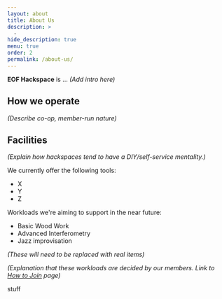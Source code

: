 ```yaml
---
layout: about
title: About Us
description: >
  -
hide_description: true
menu: true
order: 2
permalink: /about-us/
---
```


**EOF Hackspace** is ... *(Add intro here)*

## How we operate

*(Describe co-op, member-run nature)*

## Facilities

*(Explain how hackspaces tend to have a DIY/self-service mentality.)*

We currently offer the following tools:

* X
* Y
* Z

Workloads we're aiming to support in the near future:

* Basic Wood Work
* Advanced Interferometry
* Jazz improvisation

*(These will need to be replaced with real items)*

*(Explanation that these workloads are decided by our members.  Link to [How to Join](/how-to-join/) page)*

stuff